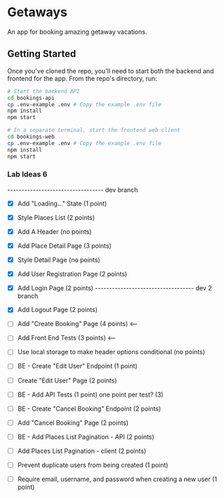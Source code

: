 # Getaways
An app for booking amazing getaway vacations.

## Getting Started

Once you've cloned the repo, you'll need to start both the backend and frontend for the app. From the repo's directory, run:

```bash
# Start the backend API
cd bookings-api
cp .env-example .env # Copy the example .env file
npm install
npm start

# In a separate terminal, start the frontend web client
cd bookings-web
cp .env-example .env # Copy the example .env file
npm install
npm start
```

### Lab Ideas 6
---------------------------------- dev branch 
- [X] Add "Loading..." State (1 point)
- [X] Style Places List (2 points)
- [X] Add A Header (no points)
- [X] Add Place Detail Page (3 points)
- [X] Style Detail Page (no points)
- [X] Add User Registration Page (2 points)
- [X] Add Login Page (2 points)
----------------------------------- dev 2 branch 
- [X] Add Logout Page (2 points)
- [ ] Add "Create Booking" Page (4 points) <--
- [ ] Add Front End Tests (3 points) <--
- [ ] Use local storage to make header options conditional (no points)

- [ ] BE - Create "Edit User" Endpoint (1 point)
- [ ] Create "Edit User" Page (2 points)
- [ ] BE - Add API Tests (1 point) one point per test? (3)
- [ ] BE - Create "Cancel Booking" Endpoint (2 points)
- [ ] Add "Cancel Booking" Page (2 points)
- [ ] BE - Add Places List Pagination - API (2 points)
- [ ] Add Places List Pagination - client (2 points)
- [ ] Prevent duplicate users from being created (1 point)
- [ ] Require email, username, and password when creating a new user (1 point)
